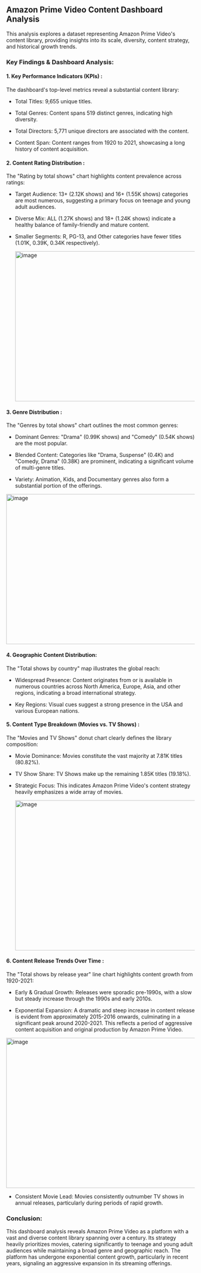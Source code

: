## Amazon Prime Video Content Dashboard Analysis
This analysis explores a dataset representing Amazon Prime Video's content library, providing insights into its scale, diversity, content strategy, and historical growth trends.

### Key Findings & Dashboard Analysis:
#### 1. Key Performance Indicators (KPIs) : 
The dashboard's top-level metrics reveal a substantial content library:

- Total Titles: 9,655 unique titles.

- Total Genres: Content spans 519 distinct genres, indicating high diversity.

- Total Directors: 5,771 unique directors are associated with the content.

- Content Span: Content ranges from 1920 to 2021, showcasing a long history of content acquisition.

#### 2. Content Rating Distribution : 
The "Rating by total shows" chart highlights content prevalence across ratings:

- Target Audience: 13+ (2.12K shows) and 16+ (1.55K shows) categories are most numerous, suggesting a primary focus on teenage and young adult audiences.

- Diverse Mix: ALL (1.27K shows) and 18+ (1.24K shows) indicate a healthy balance of family-friendly and mature content.

- Smaller Segments: R, PG-13, and Other categories have fewer titles (1.01K, 0.39K, 0.34K respectively).

  <img  width="550" height="400" alt="image" src="https://github.com/user-attachments/assets/94ef8c0f-0534-4d83-b52f-2a4966626f9b" />
  


#### 3. Genre Distribution : 
The "Genres by total shows" chart outlines the most common genres:

- Dominant Genres: "Drama" (0.99K shows) and "Comedy" (0.54K shows) are the most popular.

- Blended Content: Categories like "Drama, Suspense" (0.4K) and "Comedy, Drama" (0.38K) are prominent, indicating a significant volume of multi-genre titles.

- Variety: Animation, Kids, and Documentary genres also form a substantial portion of the offerings.

<img  width="550" height="400" alt="image" src="https://github.com/user-attachments/assets/cdb39874-f9ec-4ec1-80f7-779f53b89e95" />


#### 4. Geographic Content Distribution: 
The "Total shows by country" map illustrates the global reach:

- Widespread Presence: Content originates from or is available in numerous countries across North America, Europe, Asia, and other regions, indicating a broad international strategy.

- Key Regions: Visual cues suggest a strong presence in the USA and various European nations.

#### 5. Content Type Breakdown (Movies vs. TV Shows) : 
The "Movies and TV Shows" donut chart clearly defines the library composition:

- Movie Dominance: Movies constitute the vast majority at 7.81K titles (80.82%).

- TV Show Share: TV Shows make up the remaining 1.85K titles (19.18%).

- Strategic Focus: This indicates Amazon Prime Video's content strategy heavily emphasizes a wide array of movies.

  <img  width="550" height="400" alt="image" src="https://github.com/user-attachments/assets/3e55e0af-011a-4629-89af-5f7f4f2bc0d1" />


#### 6. Content Release Trends Over Time : 
The "Total shows by release year" line chart highlights content growth from 1920-2021:

- Early & Gradual Growth: Releases were sporadic pre-1990s, with a slow but steady increase through the 1990s and early 2010s.

- Exponential Expansion: A dramatic and steep increase in content release is evident from approximately 2015-2016 onwards, culminating in a significant peak around 2020-2021. This reflects a period of aggressive content acquisition and original production by Amazon Prime Video.

<img  width="550" height="400" alt="image" src="https://github.com/user-attachments/assets/538282dd-77c8-418f-9936-5560630f6378" />


- Consistent Movie Lead: Movies consistently outnumber TV shows in annual releases, particularly during periods of rapid growth.

### Conclusion:
This dashboard analysis reveals Amazon Prime Video as a platform with a vast and diverse content library spanning over a century. Its strategy heavily prioritizes movies, catering significantly to teenage and young adult audiences while maintaining a broad genre and geographic reach. The platform has undergone exponential content growth, particularly in recent years, signaling an aggressive expansion in its streaming offerings.
